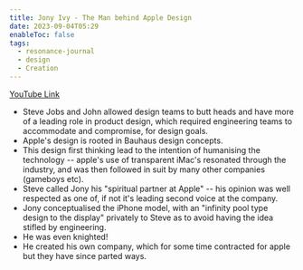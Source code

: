 ```yaml
---
title: Jony Ivy - The Man behind Apple Design
date: 2023-09-04T05:29
enableToc: false
tags:
  - resonance-journal
  - design
  - Creation
---
```


[YouTube Link](https://www.youtube.com/watch?v=FqhfFNTtuv0)


- Steve Jobs and John allowed design teams to butt heads and have more of a leading role in product design, which required engineering teams to accommodate and compromise, for design goals. 
- Apple's design is rooted in Bauhaus design concepts. 
- This design first thinking lead to the intention of humanising the technology -- apple's use of transparent iMac's resonated through the industry, and was then followed in suit by many other companies (gameboys etc). 
- Steve called Jony his "spiritual partner at Apple" -- his opinion was well respected as one of, if not it's leading second voice at the company. 
- Jony conceptualised the iPhone model, with an "infinity pool type design to the display" privately to Steve as to avoid having the idea stifled by engineering. 
- He was even knighted!
- He created his own company, which for some time contracted for apple but they have since parted ways. 


